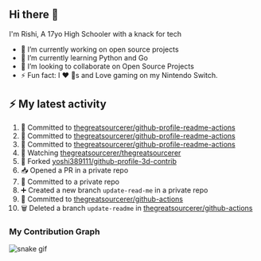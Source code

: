 ## Hi there 👋

I'm Rishi, A 17yo High Schooler with a knack for tech

- 🔭 I’m currently working on open source projects
- 🌱 I’m currently learning Python and Go
- 👯 I’m looking to collaborate on Open Source Projects
- ⚡ Fun fact: I ❤️ 🐶s and Love gaming on my Nintendo Switch.


## :zap: My latest activity

<!--START_SECTION:activity-->
1. 📝 Committed to [thegreatsourcerer/github-profile-readme-actions](https://github.com/thegreatsourcerer/github-profile-readme-actions/commit/54c1942944e8dc2560e2258f5a737080b1eeb141)
2. 📝 Committed to [thegreatsourcerer/github-profile-readme-actions](https://github.com/thegreatsourcerer/github-profile-readme-actions/commit/c614fedfefee3f1be4bc445b5f5d98c1ddac4e33)
3. 📝 Committed to [thegreatsourcerer/github-profile-readme-actions](https://github.com/thegreatsourcerer/github-profile-readme-actions/commit/8c9bc2312b7a822401962152f261f82b3448d3ed)
4. 🔔 Watching [thegreatsourcerer/thegreatsourcerer](https://github.com/thegreatsourcerer/thegreatsourcerer)
5. 🍴 Forked [yoshi389111/github-profile-3d-contrib](https://github.com/yoshi389111/github-profile-3d-contrib)
6. 📥 Opened a PR in a private repo
7. 📝 Committed to a private repo
8. ➕ Created a new branch `update-read-me` in a private repo
9. 📝 Committed to [thegreatsourcerer/github-actions](https://github.com/thegreatsourcerer/github-actions/commit/9c95c6b126eed7186c941ffb85aca2ea508543fb)
10. 🗑️ Deleted a branch `update-readme` in [thegreatsourcerer/github-actions](https://github.com/thegreatsourcerer/github-actions)
<!--END_SECTION:activity-->


### My Contribution Graph

![snake gif](https://github.com/thegreatsourcerer/thegreatsourcerer/blob/output/ocean.gif)

